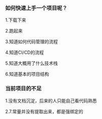 ### 如何快速上手一个项目呢？

1.下载下来

2.跑起来

3.知道如何代码管理的流程

4.知道CI/CD的流程

5.知道大概用了什么技术栈

6.知道基本的项目结构



### 当前项目的不足

1.没有文档沉淀，后来的人只能自己看代码熟悉

2.7.常量并没有提取出来，都是强绑定的
